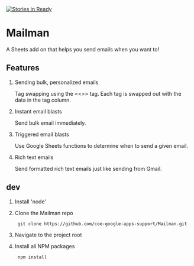 [![Stories in Ready](https://badge.waffle.io/coe-google-apps-support/Mailman.png?label=ready&title=Ready)](https://waffle.io/coe-google-apps-support/Mailman)
# Mailman
A Sheets add on that helps you send emails when you want to!

## Features

1. Sending bulk, personalized emails

   Tag swapping using the <<>> tag. Each tag is swapped out with the data in the tag column. 

2. Instant email blasts

   Send bulk email immediately.

3. Triggered email blasts

   Use Google Sheets functions to determine when to send a given email.

4. Rich text emails

   Send formatted rich text emails just like sending from Gmail.

## dev

1. Install 'node'

2. Clone the Mailman repo

        git clone https://github.com/coe-google-apps-support/Mailman.git

3. Navigate to the project root

4. Install all NPM packages

        npm install
